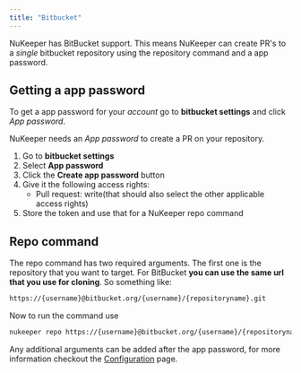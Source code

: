 ```yaml
---
title: "Bitbucket"
---
```


NuKeeper has BitBucket support. This means NuKeeper can create PR's to a *single* bitbucket repository using the repository command and a app password.

## Getting a app password

To get a app password for your *account* go to **bitbucket settings** and click *App password*. 

NuKeeper needs an *App password* to create a PR on your repository. 

1. Go to **bitbucket settings**
1. Select **App password**
1. Click the **Create app password** button
1. Give it the following access rights:
   - Pull request: write(that should also select the other applicable access rights)
1. Store the token and use that for a NuKeeper repo command

## Repo command

The repo command has two required arguments. The first one is the repository that you want to target. For BitBucket **you can use the same url that you use for cloning**. So something like:

```sh
https://{username}@bitbucket.org/{username}/{repositoryname}.git
```

Now to run the command use

```sh
nukeeper repo https://{username}@bitbucket.org/{username}/{repositoryname}.git {AppPassword}
```
Any additional arguments can be added after the app password, for more information checkout the [Configuration](/basics/configuration.md) page.